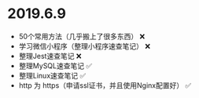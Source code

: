 # 2019.6.9

- 50个常用方法（几乎搬上了很多东西） ❌
- 学习微信小程序（整理小程序速查笔记） ❌
- 整理Jest速查笔记 ❌
- 整理MySQL速查笔记 ✅
- 整理Linux速查笔记 ✅
- http 为 https（申请ssl证书，并且使用Nginx配置好） ✅
